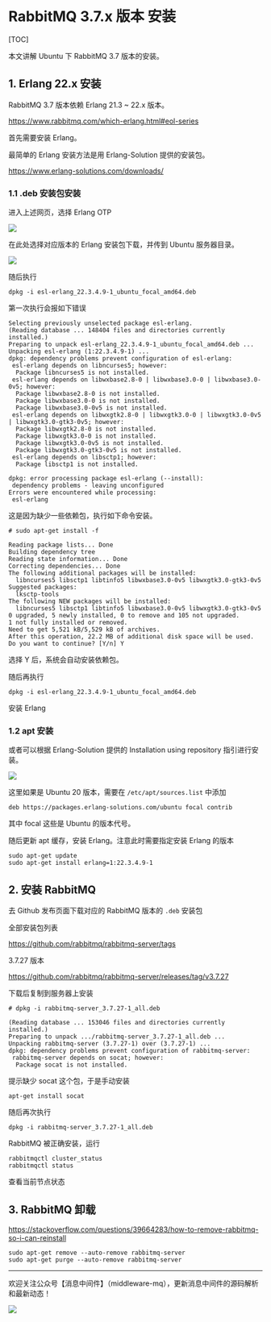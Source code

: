 # RabbitMQ 3.7.x 版本 安装

[TOC]

本文讲解 Ubuntu 下 RabbitMQ 3.7 版本的安装。

## 1. Erlang 22.x 安装

RabbitMQ 3.7 版本依赖 Erlang 21.3 ~ 22.x 版本。

https://www.rabbitmq.com/which-erlang.html#eol-series

首先需要安装 Erlang。

最简单的 Erlang 安装方法是用 Erlang-Solution 提供的安装包。

https://www.erlang-solutions.com/downloads/

### 1.1 .deb 安装包安装

进入上述网页，选择 Erlang OTP

![](https://scarb-images.oss-cn-hangzhou.aliyuncs.com/img/202204072354057.png)

在此处选择对应版本的 Erlang 安装包下载，并传到 Ubuntu 服务器目录。

![](https://scarb-images.oss-cn-hangzhou.aliyuncs.com/img/202204072354837.png)

随后执行

```shell
dpkg -i esl-erlang_22.3.4.9-1_ubuntu_focal_amd64.deb
```

第一次执行会报如下错误

```
Selecting previously unselected package esl-erlang.
(Reading database ... 148404 files and directories currently installed.)
Preparing to unpack esl-erlang_22.3.4.9-1_ubuntu_focal_amd64.deb ...
Unpacking esl-erlang (1:22.3.4.9-1) ...
dpkg: dependency problems prevent configuration of esl-erlang:
 esl-erlang depends on libncurses5; however:
  Package libncurses5 is not installed.
 esl-erlang depends on libwxbase2.8-0 | libwxbase3.0-0 | libwxbase3.0-0v5; however:
  Package libwxbase2.8-0 is not installed.
  Package libwxbase3.0-0 is not installed.
  Package libwxbase3.0-0v5 is not installed.
 esl-erlang depends on libwxgtk2.8-0 | libwxgtk3.0-0 | libwxgtk3.0-0v5 | libwxgtk3.0-gtk3-0v5; however:
  Package libwxgtk2.8-0 is not installed.
  Package libwxgtk3.0-0 is not installed.
  Package libwxgtk3.0-0v5 is not installed.
  Package libwxgtk3.0-gtk3-0v5 is not installed.
 esl-erlang depends on libsctp1; however:
  Package libsctp1 is not installed.

dpkg: error processing package esl-erlang (--install):
 dependency problems - leaving unconfigured
Errors were encountered while processing:
 esl-erlang
```

这是因为缺少一些依赖包，执行如下命令安装。

```
# sudo apt-get install -f

Reading package lists... Done
Building dependency tree
Reading state information... Done
Correcting dependencies... Done
The following additional packages will be installed:
  libncurses5 libsctp1 libtinfo5 libwxbase3.0-0v5 libwxgtk3.0-gtk3-0v5
Suggested packages:
  lksctp-tools
The following NEW packages will be installed:
  libncurses5 libsctp1 libtinfo5 libwxbase3.0-0v5 libwxgtk3.0-gtk3-0v5
0 upgraded, 5 newly installed, 0 to remove and 105 not upgraded.
1 not fully installed or removed.
Need to get 5,521 kB/5,529 kB of archives.
After this operation, 22.2 MB of additional disk space will be used.
Do you want to continue? [Y/n] Y
```

选择 Y 后，系统会自动安装依赖包。

随后再执行

```shell
dpkg -i esl-erlang_22.3.4.9-1_ubuntu_focal_amd64.deb
```

安装 Erlang

### 1.2 apt 安装

或者可以根据 Erlang-Solution 提供的 Installation using repository 指引进行安装。

![](https://scarb-images.oss-cn-hangzhou.aliyuncs.com/img/202204072359444.png)

这里如果是 Ubuntu 20 版本，需要在 `/etc/apt/sources.list` 中添加

```list
deb https://packages.erlang-solutions.com/ubuntu focal contrib
```

其中 focal 这些是 Ubuntu 的版本代号。

随后更新 apt 缓存，安装 Erlang。注意此时需要指定安装 Erlang 的版本

```shell
sudo apt-get update
sudo apt-get install erlang=1:22.3.4.9-1
```

## 2. 安装 RabbitMQ

去 Github 发布页面下载对应的 RabbitMQ 版本的 `.deb` 安装包

全部安装包列表

https://github.com/rabbitmq/rabbitmq-server/tags

3.7.27 版本

https://github.com/rabbitmq/rabbitmq-server/releases/tag/v3.7.27

下载后复制到服务器上安装

```shell
# dpkg -i rabbitmq-server_3.7.27-1_all.deb

(Reading database ... 153046 files and directories currently installed.)
Preparing to unpack .../rabbitmq-server_3.7.27-1_all.deb ...
Unpacking rabbitmq-server (3.7.27-1) over (3.7.27-1) ...
dpkg: dependency problems prevent configuration of rabbitmq-server:
 rabbitmq-server depends on socat; however:
  Package socat is not installed.
```

提示缺少 socat 这个包，于是手动安装

```shell
apt-get install socat
```

随后再次执行

```shell
dpkg -i rabbitmq-server_3.7.27-1_all.deb
```

RabbitMQ 被正确安装，运行

```shell
rabbitmqctl cluster_status
rabbitmqctl status
```

查看当前节点状态

## 3. RabbitMQ 卸载

https://stackoverflow.com/questions/39664283/how-to-remove-rabbitmq-so-i-can-reinstall

```shell
sudo apt-get remove --auto-remove rabbitmq-server
sudo apt-get purge --auto-remove rabbitmq-server
```

---

欢迎关注公众号【消息中间件】（middleware-mq），更新消息中间件的源码解析和最新动态！

![](https://scarb-images.oss-cn-hangzhou.aliyuncs.com/img/202205170102971.jpg)
